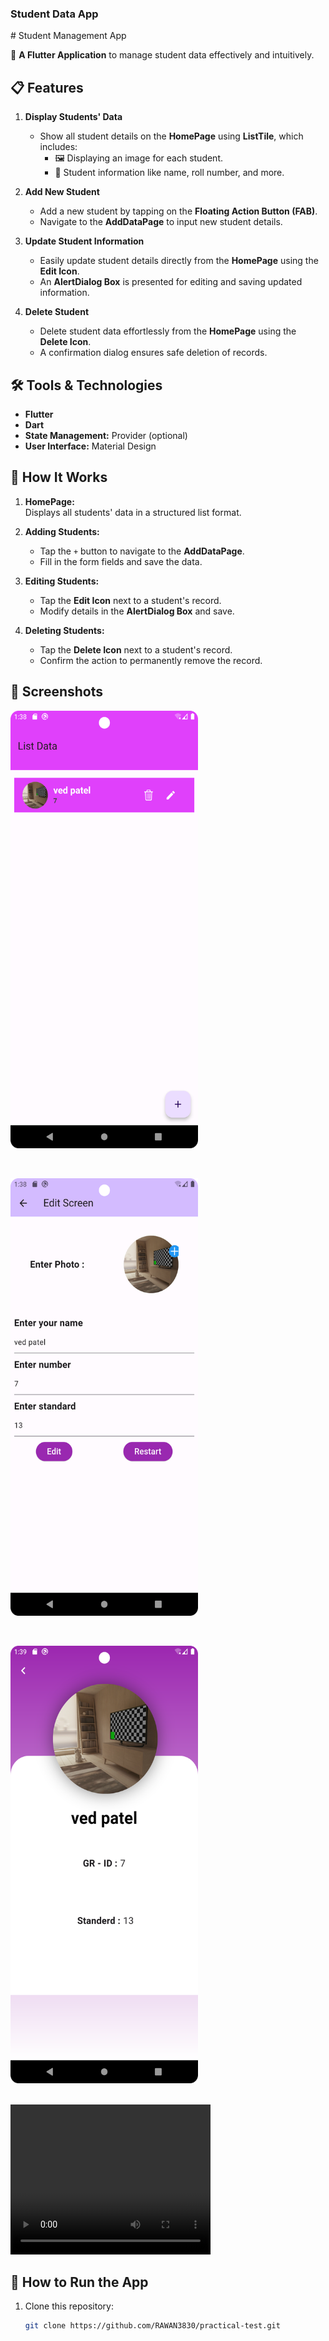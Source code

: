 
<h3> Student Data App</h3>
# Student Management App  

🚀 **A Flutter Application** to manage student data effectively and intuitively.  

## 📋 Features  
1. **Display Students' Data**  
   - Show all student details on the **HomePage** using **ListTile**, which includes:  
     - 🖼️ Displaying an image for each student.  
     - 📜 Student information like name, roll number, and more.  
   
2. **Add New Student**  
   - Add a new student by tapping on the **Floating Action Button (FAB)**.  
   - Navigate to the **AddDataPage** to input new student details.

3. **Update Student Information**  
   - Easily update student details directly from the **HomePage** using the **Edit Icon**.  
   - An **AlertDialog Box** is presented for editing and saving updated information.  

4. **Delete Student**  
   - Delete student data effortlessly from the **HomePage** using the **Delete Icon**.  
   - A confirmation dialog ensures safe deletion of records.  

## 🛠️ Tools & Technologies  
- **Flutter**  
- **Dart**  
- **State Management:** Provider (optional)  
- **User Interface:** Material Design  

## 🔧 How It Works  

1. **HomePage:**  
   Displays all students' data in a structured list format.  

2. **Adding Students:**  
   - Tap the `+` button to navigate to the **AddDataPage**.  
   - Fill in the form fields and save the data.  

3. **Editing Students:**  
   - Tap the **Edit Icon** next to a student's record.  
   - Modify details in the **AlertDialog Box** and save.  

4. **Deleting Students:**  
   - Tap the **Delete Icon** next to a student's record.  
   - Confirm the action to permanently remove the record.  

## 📱 Screenshots  
<p> <img src="Screenshot_1.png" width="300" height="700"></p><br>
<p> <img src="Screenshot_2.png" width="300" height="700"></p><br>
<p> <img src="Screenshot_3.png" width="300" height="700"></p><br>
  <video width="320" height="240" controls>
  <source src="test_record.mp4" type="video/mp4">
  </video>



## 🚀 How to Run the App  

1. Clone this repository:  
   ```bash  
   git clone https://github.com/RAWAN3830/practical-test.git  

